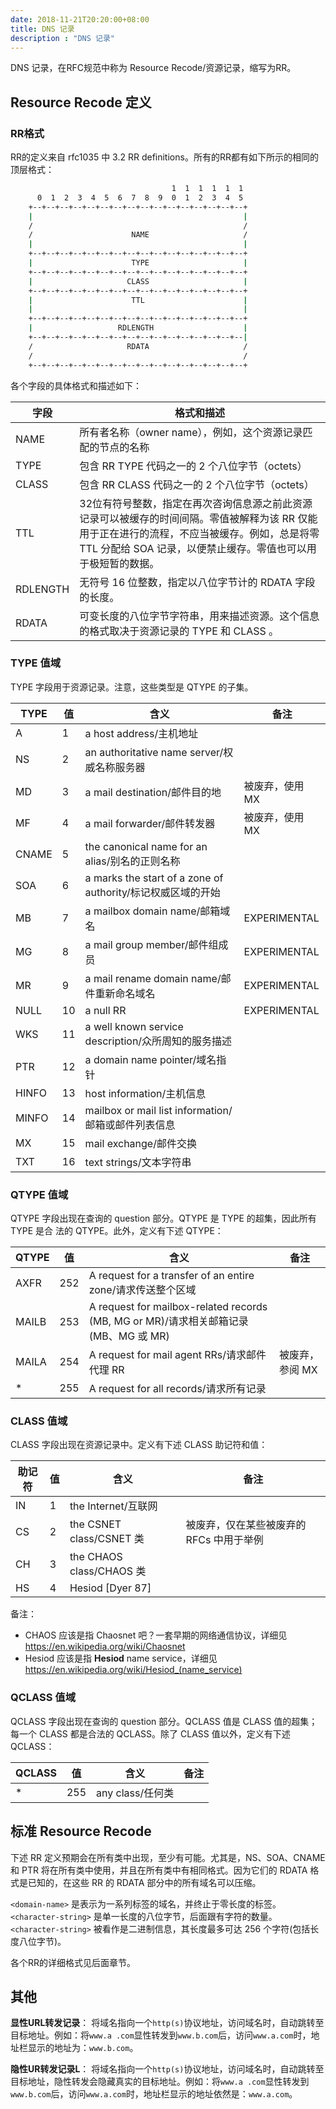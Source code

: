 ```yaml
---
date: 2018-11-21T20:20:00+08:00
title: DNS 记录
description : "DNS 记录"
---
```


DNS 记录，在RFC规范中称为 Resource Recode/资源记录，缩写为RR。

## Resource Recode 定义

### RR格式

RR的定义来自 rfc1035 中 3.2 RR definitions。所有的RR都有如下所示的相同的顶层格式：

```bash
                                    1  1  1  1  1  1
      0  1  2  3  4  5  6  7  8  9  0  1  2  3  4  5
    +--+--+--+--+--+--+--+--+--+--+--+--+--+--+--+--+
    |                                               |
    /                                               /
    /                      NAME                     /
    |                                               |
    +--+--+--+--+--+--+--+--+--+--+--+--+--+--+--+--+
    |                      TYPE                     |
    +--+--+--+--+--+--+--+--+--+--+--+--+--+--+--+--+
    |                     CLASS                     |
    +--+--+--+--+--+--+--+--+--+--+--+--+--+--+--+--+
    |                      TTL                      |
    |                                               |
    +--+--+--+--+--+--+--+--+--+--+--+--+--+--+--+--+
    |                   RDLENGTH                    |
    +--+--+--+--+--+--+--+--+--+--+--+--+--+--+--+--|
    /                     RDATA                     /
    /                                               /
    +--+--+--+--+--+--+--+--+--+--+--+--+--+--+--+--+
```

各个字段的具体格式和描述如下：

| 字段     | 格式和描述                                                   |
| -------- | ------------------------------------------------------------ |
| NAME     | 所有者名称（owner name），例如，这个资源记录匹配的节点的名称 |
| TYPE     | 包含 RR TYPE 代码之一的 2 个八位字节（octets）               |
| CLASS    | 包含 RR CLASS 代码之一的 2 个八位字节（octets）              |
| TTL      | 32位有符号整数，指定在再次咨询信息源之前此资源记录可以被缓存的时间间隔。零值被解释为该 RR 仅能用于正在进行的流程，不应当被缓存。例如，总是将零 TTL 分配给 SOA 记录，以便禁止缓存。零值也可以用于极短暂的数据。 |
| RDLENGTH | 无符号 16 位整数，指定以八位字节计的 RDATA 字段的长度。      |
| RDATA    | 可变长度的八位字节字符串，用来描述资源。这个信息的格式取决于资源记录的 TYPE 和 CLASS 。 |

### TYPE 值域

TYPE 字段用于资源记录。注意，这些类型是 QTYPE 的子集。

| TYPE  | 值   | 含义                                                        | 备注            |
| ----- | ---- | ----------------------------------------------------------- | --------------- |
| A     | 1    | a host address/主机地址                                     |                 |
| NS    | 2    | an authoritative name server/权威名称服务器                 |                 |
| MD    | 3    | a mail destination/邮件目的地                               | 被废弃，使用 MX |
| MF    | 4    | a mail forwarder/邮件转发器                                 | 被废弃，使用 MX |
| CNAME | 5    | the canonical name for an alias/别名的正则名称              |                 |
| SOA   | 6    | a marks the start of a zone of authority/标记权威区域的开始 |                 |
| MB    | 7    | a mailbox domain name/邮箱域名                              | EXPERIMENTAL    |
| MG    | 8    | a mail group member/邮件组成员                              | EXPERIMENTAL    |
| MR    | 9    | a mail rename domain name/邮件重新命名域名                  | EXPERIMENTAL    |
| NULL  | 10   | a null RR                                                   | EXPERIMENTAL    |
| WKS   | 11   | a well known service description/众所周知的服务描述         |                 |
| PTR   | 12   | a domain name pointer/域名指针                              |                 |
| HINFO | 13   | host information/主机信息                                   |                 |
| MINFO | 14   | mailbox or mail list information/邮箱或邮件列表信息         |                 |
| MX    | 15   | mail exchange/邮件交换                                      |                 |
| TXT   | 16   | text strings/文本字符串                                     |                 |

### QTYPE 值域

QTYPE 字段出现在查询的 question 部分。QTYPE 是 TYPE 的超集，因此所有 TYPE 是合
法的 QTYPE。此外，定义有下述 QTYPE：

| QTYPE | 值   | 含义                                                         | 备注            |
| ----- | ---- | ------------------------------------------------------------ | --------------- |
| AXFR  | 252  | A request for a transfer of an entire zone/请求传送整个区域  |                 |
| MAILB | 253  | A request for mailbox-related records (MB, MG or MR)/请求相关邮箱记录(MB、MG 或 MR) |                 |
| MAILA | 254  | A request for mail agent RRs/请求邮件代理 RR                 | 被废弃，参阅 MX |
| *     | 255  | A request for all records/请求所有记录                       |                 |

### CLASS 值域

CLASS 字段出现在资源记录中。定义有下述 CLASS 助记符和值：

| 助记符 | 值   | 含义                     | 备注                                     |
| ------ | ---- | ------------------------ | ---------------------------------------- |
| IN     | 1    | the Internet/互联网      |                                          |
| CS     | 2    | the CSNET class/CSNET 类 | 被废弃，仅在某些被废弃的 RFCs 中用于举例 |
| CH     | 3    | the CHAOS class/CHAOS 类 |                                          |
| HS     | 4    | Hesiod [Dyer 87]         |                                          |

备注：

- CHAOS 应该是指 Chaosnet 吧？一套早期的网络通信协议，详细见 https://en.wikipedia.org/wiki/Chaosnet
- Hesiod 应该是指 **Hesiod** name service，详细见 https://en.wikipedia.org/wiki/Hesiod_(name_service)

### QCLASS 值域

QCLASS 字段出现在查询的 question 部分。QCLASS 值是 CLASS 值的超集；每一个 CLASS 都是合法的 QCLASS。除了 CLASS 值以外，定义有下述 QCLASS：

| QCLASS | 值   | 含义             | 备注 |
| ------ | ---- | ---------------- | ---- |
| *      | 255  | any class/任何类 |      |

## 标准 Resource Recode

下述 RR 定义预期会在所有类中出现，至少有可能。尤其是，NS、SOA、CNAME 和 PTR 将在所有类中使用，并且在所有类中有相同格式。因为它们的 RDATA 格式是已知的，在这些 RR 的 RDATA 部分中的所有域名可以压缩。

`<domain-name>` 是表示为一系列标签的域名，并终止于零长度的标签。`<character-string>` 是单一长度的八位字节，后面跟有字符的数量。`<character-string>` 被看作是二进制信息，其长度最多可达 256 个字符(包括长度八位字节)。

各个RR的详细格式见后面章节。

## 其他

**显性URL转发记录**： 将域名指向一个`http(s)`协议地址，访问域名时，自动跳转至目标地址。例如：将`www.a .com`显性转发到`www.b.com`后，访问`www.a.com`时，地址栏显示的地址为：`www.b.com`。

**隐性UR转发记录L**： 将域名指向一个`http(s)`协议地址，访问域名时，自动跳转至目标地址，隐性转发会隐藏真实的目标地址。例如：将`www.a .com`显性转发到`www.b.com`后，访问`www.a.com`时，地址栏显示的地址依然是：`www.a.com`。


